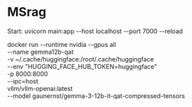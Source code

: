 # MSrag


Start: 
uvicorn main:app --host localhost --port 7000 --reload


docker run --runtime nvidia --gpus all \
    --name gemma12b-qat \
    -v ~/.cache/huggingface:/root/.cache/huggingface \
    --env "HUGGING_FACE_HUB_TOKEN=huggingface" \
    -p 8000:8000 \
    --ipc=host \
    vllm/vllm-openai:latest \
    --model gaunernst/gemma-3-12b-it-qat-compressed-tensors